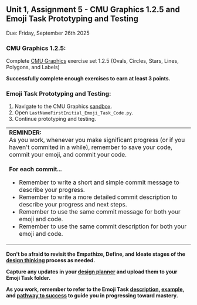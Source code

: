 ## Unit 1, Assignment 5 - CMU Graphics 1.2.5 and Emoji Task Prototyping and Testing
Due: Friday, September 26th 2025

### CMU Graphics 1.2.5:
Complete [CMU Graphics](https://academy.cs.cmu.edu/) exercise set 1.2.5 (Ovals, Circles, Stars, Lines, Polygons, and Labels)

**Successfully complete enough exercises to earn at least 3 points.**

### Emoji Task Prototyping and Testing:
1. Navigate to the CMU Graphics [sandbox](https://academy.cs.cmu.edu/ide).
2. Open `LastNameFirstInitial_Emoji_Task_Code.py`.
3. Continue prototyping and testing.

<table>
      <tr>
         <td>
            <b>REMINDER:</b><br>
            As you work, whenever you make significant progress (or if you haven't commited in a while), remember to save your code, commit your emoji, and commit your code.<br><br>
            <b>For each commit...</b>
            <ul>
              <li>Remember to write a short and simple commit message to describe your progress.</li>
              <li>Remember to write a more detailed commit description to describe your progress and next steps.</li>
              <li>Remember to use the same commit message for both your emoji and code.</li>
              <li>Remember to use the same commit description for both your emoji and code.</li>
         </td>
      </tr>
   </table>

**Don't be afraid to revisit the Empathize, Define, and Ideate stages of the [design thinking](https://github.com/MrJSwotinsky/AP_Computer_Science_Principles_2025_2026/blob/main/Resources/Design%20Thinking.pdf) process as needed.**

**Capture any updates in your [design planner](https://github.com/MrJSwotinsky/AP_Computer_Science_Principles_2025_2026/blob/main/Resources/Design%20Planner.pdf) and upload them to your Emoji Task folder.**

**As you work, remember to refer to the Emoji Task [description](https://github.com/MrJSwotinsky/AP_Computer_Science_Principles_2025_2026/blob/main/Unit_1_Intro_to_CMU_Graphics/Tasks/Emoji_Task/Description_Emoji_Task.md), [example](https://github.com/MrJSwotinsky/AP_Computer_Science_Principles_2025_2026/tree/main/Unit_1_Intro_to_CMU_Graphics/Tasks/Emoji_Task/Sample), and [pathway to success](https://github.com/MrJSwotinsky/AP_Computer_Science_Principles_2025_2026/blob/main/Unit_1_Intro_to_CMU_Graphics/Tasks/Emoji_Task/Pathway%20to%20Success%20-%20Emoji%20Task.pdf) to guide you in progressing toward mastery.**
